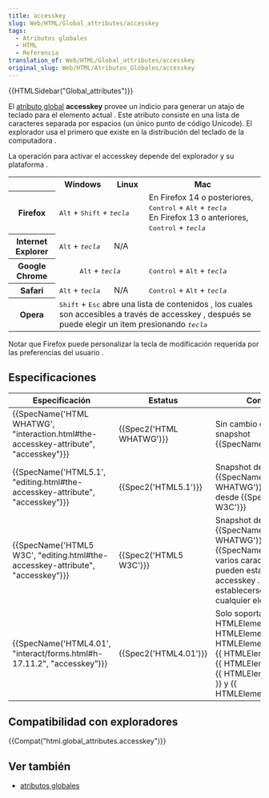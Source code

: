 ```yaml
---
title: accesskey
slug: Web/HTML/Global_attributes/accesskey
tags:
  - Atributos globales
  - HTML
  - Referencia
translation_of: Web/HTML/Global_attributes/accesskey
original_slug: Web/HTML/Atributos_Globales/accesskey
---
```


{{HTMLSidebar("Global_attributes")}}

El [atributo global](/es/docs/Web/HTML/Atributos_Globales) **accesskey** provee un indicio para generar un atajo de teclado para el elemento actual . Este atributo consiste en una lista de caracteres separada por espacios (un único punto de código Unicode). El explorador usa el primero que existe en la distribución del teclado de la computadora .

La operación para activar el accesskey depende del explorador y su plataforma .

<table class="standard-table">
  <tbody>
    <tr>
      <th></th>
      <th>Windows</th>
      <th>Linux</th>
      <th>Mac</th>
    </tr>
    <tr>
      <th>Firefox</th>
      <td colspan="2" rowspan="1">
        <kbd>Alt</kbd> + <kbd>Shift</kbd> + <kbd><em>tecla</em></kbd>
      </td>
      <td>
        En Firefox 14 o posteriores, <kbd>Control</kbd> + <kbd>Alt</kbd> +
        <kbd><em>tecla</em></kbd
        ><br />En Firefox 13 o anteriores, <kbd>Control</kbd> +
        <kbd><em>tecla</em></kbd>
      </td>
    </tr>
    <tr>
      <th>Internet Explorer</th>
      <td>
        <kbd>Alt</kbd> + <kbd><em>tecla</em></kbd>
      </td>
      <td colspan="2" rowspan="1">N/A</td>
    </tr>
    <tr>
      <th>Google Chrome</th>
      <td colspan="2" rowspan="1" style="text-align: center">
        <kbd>Alt</kbd> + <kbd><em>tecla</em></kbd>
      </td>
      <td>
        <kbd>Control</kbd> + <kbd>Alt</kbd> + <kbd><em>tecla</em></kbd>
      </td>
    </tr>
    <tr>
      <th>Safari</th>
      <td>
        <kbd>Alt</kbd> + <kbd><em>tecla</em></kbd>
      </td>
      <td>N/A</td>
      <td>
        <kbd>Control</kbd> + <kbd>Alt</kbd> + <kbd><em>tecla</em></kbd>
      </td>
    </tr>
    <tr>
      <th>Opera</th>
      <td colspan="3" rowspan="1">
        <kbd>Shift</kbd> + <kbd>Esc</kbd> abre una lista de contenidos , los
        cuales son accesibles a través de accesskey , después se puede elegir un
        item presionando <kbd><em>tecla</em></kbd>
      </td>
    </tr>
  </tbody>
</table>

Notar que Firefox puede personalizar la tecla de modificación requerida por las preferencias del usuario .

## Especificaciones

| Especificación                                                                                                   | Estatus                          | Comentario                                                                                                                                                                                                                                                                          |
| ---------------------------------------------------------------------------------------------------------------- | -------------------------------- | ----------------------------------------------------------------------------------------------------------------------------------------------------------------------------------------------------------------------------------------------------------------------------------- |
| {{SpecName('HTML WHATWG', "interaction.html#the-accesskey-attribute", "accesskey")}} | {{Spec2('HTML WHATWG')}} | Sin cambio desde el útlimo snapshot {{SpecName('HTML5.1')}}                                                                                                                                                                                                                |
| {{SpecName('HTML5.1', "editing.html#the-accesskey-attribute", "accesskey")}}             | {{Spec2('HTML5.1')}}     | Snapshot de {{SpecName('HTML WHATWG')}}, sin cambio desde {{SpecName('HTML5 W3C')}}                                                                                                                                                                                 |
| {{SpecName('HTML5 W3C', "editing.html#the-accesskey-attribute", "accesskey")}}         | {{Spec2('HTML5 W3C')}}     | Snapshot de {{SpecName('HTML WHATWG')}}. De {{SpecName('HTML4.01')}}, varios caracteres pueden se pueden establecer como el accesskey . Tambien puede establecerse sobre cualquier elemento.                                                                       |
| {{SpecName('HTML4.01', "interact/forms.html#h-17.11.2", "accesskey")}}                     | {{Spec2('HTML4.01')}}     | Solo soportado en {{ HTMLElement("a") }}, {{ HTMLElement("area") }}, {{ HTMLElement("button") }}, {{ HTMLElement("input") }}, {{ HTMLElement("label") }}, {{ HTMLElement("legend") }} y {{ HTMLElement("textarea") }} |

## Compatibilidad con exploradores

{{Compat("html.global_attributes.accesskey")}}

## Ver también

- [atributos globales](/es/docs/Web/HTML/Atributos_Globales)
